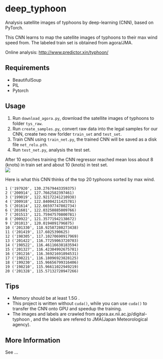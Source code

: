 # deep_typhoon
Analysis satellite images of typhoons by deep-learning (CNN), based on PyTorch.  

This CNN learns to map the satellite images of typhoons to their max wind speed from. The labeled train set is obtained from agora/JMA.    
    
Online analysis: http://www.predictor.xin/typhoon/

## Requirements
* BeautifulSoup  
* PIL  
* Pytorch  

## Usage
1. Run `download_agora.py`, download the satellite images of typhoons to folder `tys_raw`.  
2. Run `create_samples.py`, convert raw data into the legal samples for our CNN, create two new forlder `train_set` and `test_set`.  
3. Train CNN using `train_net.py`, the trained CNN will be saved as a disk file `net_relu.pth`.  
4. Run `test_net.py`, analysis the test set.  

After 10 epoches training the CNN regressor reached mean loss about 8 (knots) in train set and about 10 (knots) in test set.  
![](https://raw.githubusercontent.com/melissa135/deep_typhoon/master/loss_sequence.png)  

Here is what this CNN thinks of the top 20 typhoons sorted by max wind.  
```
1 ('197920', 130.27679443359375)  
2 ('200914', 127.7662582397461)  
3 ('199019', 122.92172241210938)  
4 ('200918', 122.84004211425781)  
5 ('201614', 122.66597747802734)  
6 ('201601', 122.03250885009766)  
7 ('201513', 121.75947570800781)  
8 ('200922', 121.35771942138672)  
9 ('201013', 120.0194091796875)  
10 ('201330', 118.92587280273438)  
11 ('201419', 117.6025390625)  
12 ('198305', 117.10270690917969)  
13 ('201422', 116.77259063720703)  
14 ('198522', 116.46116638183594)  
15 ('201327', 116.42304992675781)  
16 ('201216', 116.36921691894531)  
17 ('198221', 116.18096923828125)  
18 ('199230', 115.96656799316406)  
19 ('198210', 115.96611022949219)  
20 ('201328', 115.57132720947266)  
```

## Tips
* Memory should be at least 1.5G .  
* This project is written without `cuda()`, while you can use `cuda()` to transfer the CNN onto GPU and speedup the training.  
* The images and labels are crawled from agora.ax.nii.ac.jp/digital-typhoon , and the labels are refered to JMA(Japan Meteorological agency).  

## More Information
See ...
